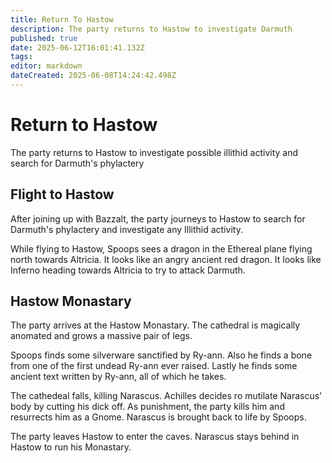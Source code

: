 ```yaml
---
title: Return To Hastow
description: The party returns to Hastow to investigate Darmuth
published: true
date: 2025-06-12T16:01:41.132Z
tags: 
editor: markdown
dateCreated: 2025-06-08T14:24:42.498Z
---
```


# Return to Hastow
The party returns to Hastow to investigate possible illithid activity and search for Darmuth's phylactery


## Flight to Hastow
After joining up with Bazzalt, the party journeys to Hastow to search for Darmuth's phylactery and investigate any Illithid activity.

While flying to Hastow, Spoops sees a dragon in the Ethereal plane flying north towards Altricia. It looks like an angry ancient red dragon. It looks like Inferno heading towards Altricia to try to attack Darmuth.


## Hastow Monastary
The party arrives at the Hastow Monastary. The cathedral is magically anomated and grows a massive pair of legs. 


Spoops finds some silverware sanctified by Ry-ann. Also he finds a bone from one of the first undead Ry-ann ever raised. Lastly he finds some ancient text written by Ry-ann, all of which he takes.


The cathedeal falls, killing Narascus. Achilles decides ro mutilate Narascus' body by cutting his dick off. As punishment, the party kills him and resurrects him as a Gnome. Narascus is brought back to life by Spoops. 

The party leaves Hastow to enter the caves. Narascus stays behind in Hastow to run his Monastary.